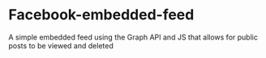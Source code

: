 # Facebook-embedded-feed
A simple embedded feed using the Graph API and JS that allows for public posts to be viewed and deleted

